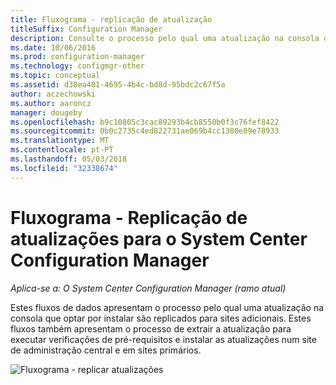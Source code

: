 ```yaml
---
title: Fluxograma - replicação de atualização
titleSuffix: Configuration Manager
description: Consulte o processo pelo qual uma atualização na consola que optar por instalar são replicados para sites adicionais.
ms.date: 10/06/2016
ms.prod: configuration-manager
ms.technology: configmgr-other
ms.topic: conceptual
ms.assetid: d38ea401-4695-4b4c-bd8d-95bdc2c67f5a
author: aczechowski
ms.author: aaroncz
manager: dougeby
ms.openlocfilehash: b9c10805c3cac89293b4cb8550b0f3c76fef8422
ms.sourcegitcommit: 0b0c2735c4ed822731ae069b4cc1380e89e78933
ms.translationtype: MT
ms.contentlocale: pt-PT
ms.lasthandoff: 05/03/2018
ms.locfileid: "32338674"
---
```

# <a name="flowchart---update-replication-for-system-center-configuration-manager"></a>Fluxograma - Replicação de atualizações para o System Center Configuration Manager

*Aplica-se a: O System Center Configuration Manager (ramo atual)*

Estes fluxos de dados apresentam o processo pelo qual uma atualização na consola que optar por instalar são replicados para sites adicionais. Estes fluxos também apresentam o processo de extrair a atualização para executar verificações de pré-requisitos e instalar as atualizações num site de administração central e em sites primários.  

 ![Fluxograma - replicar atualizações](media/Flowchart---Replicate-updates.png)  
